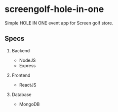 # screengolf-hole-in-one
Simple HOLE IN ONE event app for Screen golf store.

## Specs
1. Backend
   - NodeJS
   - Express
   
2. Frontend
   - ReactJS
   
3. Database
   - MongoDB
